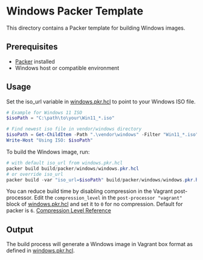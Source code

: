 # Windows Packer Template

This directory contains a Packer template for building Windows images.

## Prerequisites

- [Packer](https://www.packer.io/downloads) installed
- Windows host or compatible environment

## Usage

Set the iso_url variable in [windows.pkr.hcl](windows.pkr.hcl) to point to your Windows ISO file.

```powershell
# Example for Windows 11 ISO
$isoPath = "C:\path\to\your\Win11_*.iso"

# Find newest iso file in vendor/windows directory
$isoPath = Get-ChildItem -Path ".\vendor\windows" -Filter "Win11_*.iso" | Sort-Object LastWriteTime -Descending | Select-Object -First 1 | Select-Object -ExpandProperty FullName
Write-Host "Using ISO: $isoPath"
```

To build the Windows image, run:

```powershell
# with default iso_url from windows.pkr.hcl
packer build build/packer/windows/windows.pkr.hcl
# or override iso_url
packer build -var "iso_url=$isoPath" build/packer/windows/windows.pkr.hcl
```

You can reduce build time by disabling compression in the Vagrant post-processor. Edit the `compression_level` in the `post-processor "vagrant"` block of [windows.pkr.hcl](windows.pkr.hcl) and set it to `0` for no compression.
Default for packer is `6`.
[Compression Level Reference](https://developer.hashicorp.com/packer/docs/post-processors/compress#compression_level)

## Output

The build process will generate a Windows image in Vagrant box format as defined in [windows.pkr.hcl](windows.pkr.hcl).
